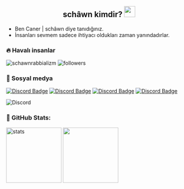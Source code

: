 <h2 align="center">schâwn kimdir? <img src="https://raw.githubusercontent.com/iampavangandhi/iampavangandhi/master/gifs/Hi.gif" width="30px"> </h2>


- Ben Caner | schâwn diye tanıdığınız.
- İnsanları sevmem sadece ihtiyacı oldukları zaman yanındadırlar.

<h3>🔥 Havalı insanlar</h3>
<img src="https://komarev.com/ghpvc/?username=schawnrabbializm&label=Ziyaretçi%20Sayısı&color=552b75" alt="schawnrabbializm" />
<img alt="followers" title="Github'dan Takip Et" src="https://img.shields.io/github/followers/schawnrabbializm?color=236ad3&labelColor=1155ba&style=for-the-badge&logo=github&label=follower"/></a>
<h3>🌟 Sosyal medya</h3>

[![Discord Badge](https://img.shields.io/badge/Discord%20-7289DA.svg?&amp;style=for-the-badge&amp;logo=discord&amp;logoColor=white)](https://discord.com/users/585538770196103168)
[![Discord Badge](https://img.shields.io/badge/YouTube-ff0000.svg?&amp;style=for-the-badge&amp;logo=youtube&amp;logoColor=white)](https://www.youtube.com/channel/UC-fGaGdoGg_w0rHzA9zvJIQ)
[![Discord Badge](https://img.shields.io/badge/Github%20-171515.svg?&amp;style=for-the-badge&amp;logo=github&amp;logoColor=white)](https://github.com/schawnrabbializm)
[![Discord Badge](https://img.shields.io/badge/İnstagram%20-171515.svg?&amp;style=for-the-badge&amp;logo=instagram&amp;logoColor=white)](https://www.instagram.com/canervac/)

![Discord](https://discord.c99.nl/widget/theme-5/585538770196103168.png)

<h3 align="left">🍒 GitHub Stats:</h3>
<p align="left">
   <img src="https://github-readme-stats.vercel.app/api?username=schawnrabbializm&count_private=true&show_icons=true&theme=midnight-purple&hide_border=true" width="%150" height="150px" alt="stats" />
   <img src="https://github-readme-stats.vercel.app/api/top-langs/?username=schawnrabbializm&layout=compact&show_icons=true&theme=midnight-purple&hide_border=true"width="%100" height="150px" />
